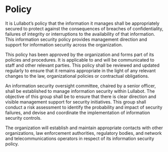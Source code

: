 # Policy

It is Lullabot’s policy that the information it manages shall be appropriately secured to protect against the consequences of breaches of confidentiality, failures of integrity or interruptions to the availability of that information. This information security policy provides management direction and support for information security across the organization.

This policy has been approved by the organization and forms part of its policies and procedures. It is applicable to and will be communicated to staff and other relevant parties. This policy shall be reviewed and updated regularly to ensure that it remains appropriate in the light of any relevant changes to the law, organizational policies or contractual obligations.

An information security oversight committee, chaired by a senior officer, shall be established to manage information security within Lullabot. The objective of this group shall be to ensure that there is clear direction and visible management support for security initiatives. This group shall conduct a risk assessment to identify the probability and impact of security failures, and devise and coordinate the implementation of information security controls.

The organization will establish and maintain appropriate contacts with other organizations, law enforcement authorities, regulatory bodies, and network and telecommunications operators in respect of its information security policy.